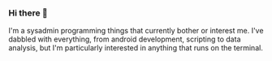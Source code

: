 ### Hi there 👋

I'm a sysadmin programming things that currently bother or interest me. I've dabbled with everything, from android development, scripting to data analysis, but I'm particularly interested in anything that runs on the terminal.

<!--
**m0ckinjay/m0ckinjay** is a ✨ _special_ ✨ repository because its `README.md` (this file) appears on your GitHub profile.

Here are some ideas to get you started:

- 🔭 I’m currently working on ...
- 🌱 I’m currently learning ...
- 👯 I’m looking to collaborate on ...
- 🤔 I’m looking for help with ...
- 💬 Ask me about ...
- 📫 How to reach me: ...
- 😄 Pronouns: ...
- ⚡ Fun fact: ...
-->
